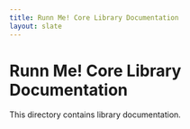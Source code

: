 ```yaml
---
title: Runn Me! Core Library Documentation
layout: slate
---
```


Runn Me! Core Library Documentation
=====================================

This directory contains library documentation.
